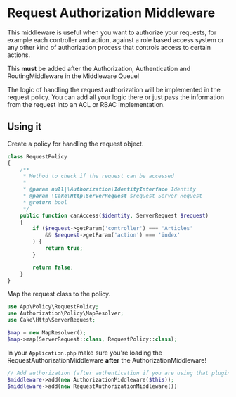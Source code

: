 # Request Authorization Middleware

This middleware is useful when you want to authorize your requests, for example each controller and action, against a role based access system or any other kind of authorization process that controls access to certain actions.

This **must** be added after the Authorization, Authentication and RoutingMiddleware in the Middleware Queue!

The logic of handling the request authorization will be implemented in the request policy. You can add all your logic there or just pass the information from the request into an ACL or RBAC implementation.

## Using it

Create a policy for handling the request object.

```php
class RequestPolicy
{
    /**
     * Method to check if the request can be accessed
     *
     * @param null|\Authorization\IdentityInterface Identity
     * @param \Cake\Http\ServerRequest $request Server Request
     * @return bool
     */
    public function canAccess($identity, ServerRequest $request)
    {
        if ($request->getParam('controller') === 'Articles'
            && $request->getParam('action') === 'index'
        ) {
            return true;
        }

        return false;
    }
}

```

Map the request class to the policy.

```php
use App\Policy\RequestPolicy;
use Authorization\Policy\MapResolver;
use Cake\Http\ServerRequest;

$map = new MapResolver();
$map->map(ServerRequest::class, RequestPolicy::class);
```

In your `Application.php` make sure you're loading the RequestAuthorizationMiddleware **after** the AuthorizationMiddleware! 

```php
// Add authorization (after authentication if you are using that plugin too).
$middleware->add(new AuthorizationMiddleware($this));
$middleware->add(new RequestAuthorizationMiddleware())
```
